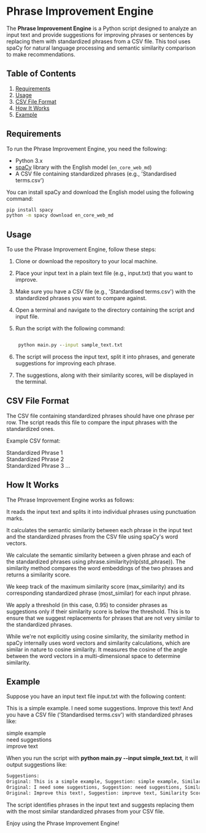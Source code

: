 # Phrase Improvement Engine

The **Phrase Improvement Engine** is a Python script designed to analyze an input text and provide suggestions for improving phrases or sentences by replacing them with standardized phrases from a CSV file. This tool uses spaCy for natural language processing and semantic similarity comparison to make recommendations.

## Table of Contents

1. [Requirements](#requirements)
2. [Usage](#usage)
3. [CSV File Format](#csv-file-format)
4. [How It Works](#how-it-works)
5. [Example](#example)

## Requirements

To run the Phrase Improvement Engine, you need the following:

- Python 3.x
- [spaCy](https://spacy.io/) library with the English model (`en_core_web_md`)
- A CSV file containing standardized phrases (e.g., 'Standardised terms.csv')

You can install spaCy and download the English model using the following command:
```bash
pip install spacy
python -m spacy download en_core_web_md
```

## Usage
To use the Phrase Improvement Engine, follow these steps:

1. Clone or download the repository to your local machine.

2. Place your input text in a plain text file (e.g., input.txt) that you want to improve.

3. Make sure you have a CSV file (e.g., 'Standardised terms.csv') with the standardized phrases you want to compare against.

4. Open a terminal and navigate to the directory containing the script and input file.

5. Run the script with the following command:
   ```cmd

    python main.py --input sample_text.txt
   ```

7. The script will process the input text, split it into phrases, and generate suggestions for improving each phrase.

8. The suggestions, along with their similarity scores, will be displayed in the terminal.


## CSV File Format
The CSV file containing standardized phrases should have one phrase per row. The script reads this file to compare the input phrases with the standardized ones.

Example CSV format:

Standardized Phrase 1  
Standardized Phrase 2  
Standardized Phrase 3
...

## How It Works
The Phrase Improvement Engine works as follows:

It reads the input text and splits it into individual phrases using punctuation marks.

It calculates the semantic similarity between each phrase in the input text and the standardized phrases from the CSV file using spaCy's word vectors.

We calculate the semantic similarity between a given phrase and each of the standardized phrases using phrase.similarity(nlp(std_phrase)). The similarity method compares the word embeddings of the two phrases and returns a similarity score.

We keep track of the maximum similarity score (max_similarity) and its corresponding standardized phrase (most_similar) for each input phrase.

We apply a threshold (in this case, 0.95) to consider phrases as suggestions only if their similarity score is below the threshold. This is to ensure that we suggest replacements for phrases that are not very similar to the standardized phrases.

While we're not explicitly using cosine similarity, the similarity method in spaCy internally uses word vectors and similarity calculations, which are similar in nature to cosine similarity. It measures the cosine of the angle between the word vectors in a multi-dimensional space to determine similarity.


## Example
Suppose you have an input text file input.txt with the following content:

This is a simple example. I need some suggestions. Improve this text!
And you have a CSV file ('Standardised terms.csv') with standardized phrases like:

simple example  
need suggestions  
improve text


When you run the script with **python main.py --input simple_text.txt**, it will output suggestions like:
```cmd
Suggestions:
Original: This is a simple example, Suggestion: simple example, Similarity Score: 0.9334365129470825  
Original: I need some suggestions, Suggestion: need suggestions, Similarity Score: 0.9132131121385361  
Original: Improve this text!, Suggestion: improve text, Similarity Score: 0.9239999377406093
```
The script identifies phrases in the input text and suggests replacing them with the most similar standardized phrases from your CSV file.

Enjoy using the Phrase Improvement Engine!


